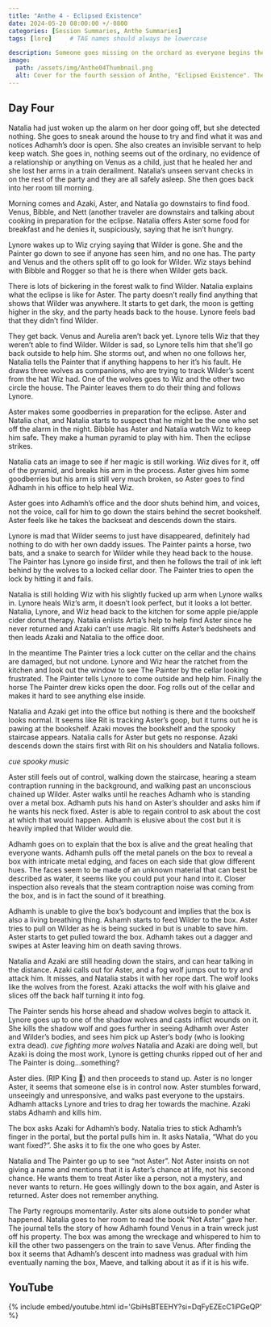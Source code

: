 ```yaml
---
title: "Anthe 4 - Eclipsed Existence"
date: 2024-05-20 08:00:00 +/-0800
categories: [Session Summaries, Anthe Summaries]
tags: [lore]     # TAG names should always be lowercase

description: Someone goes missing on the orchard as everyone begins their preparations for the eclipse.
image:
  path: /assets/img/Anthe04Thumbnail.png
  alt: Cover for the fourth session of Anthe, "Eclipsed Existence". The mansion from the apple orchard, with the golden apple wind vane on top, is transparent. Behind it is the purple glowing box, a mysterious entity that haunts the piece and session. Drawn by Blake. 
---
```


## Day Four

Natalia had just woken up the alarm on her door going off, but she detected nothing. She goes to sneak around the house to try and find what it was and notices Adhamh’s door is open. She also creates an invisible servant to help keep watch. She goes in, nothing seems out of the ordinary, no evidence of a relationship or anything on Venus as a child, just that he healed her and she lost her arms in a train derailment. Natalia’s unseen servant checks in on the rest of the party and they are all safely asleep. She then goes back into her room till morning. 

Morning comes and Azaki, Aster, and Natalia go downstairs to find food. Venus, Bibble, and Nett (another traveler are downstairs and talking about cooking in preparation for the eclipse. Natalia offers Aster some food for breakfast and he denies it, suspiciously, saying that he isn’t hungry. 

Lynore wakes up to Wiz crying saying that Wilder is gone. She and the Painter go down to see if anyone has seen him, and no one has. The party and Venus and the others split off to go look for Wilder. Wiz stays behind with Bibble and Rogger so that he is there when Wilder gets back. 

There is lots of bickering in the forest walk to find Wilder. Natalia explains what the eclipse is like for Aster. The party doesn’t really find anything that shows that Wilder was anywhere. It starts to get dark, the moon is getting higher in the sky, and the party heads back to the house. Lynore feels bad that they didn’t find Wilder. 

They get back. Venus and Aurelia aren’t back yet. Lynore tells Wiz that they weren’t able to find Wilder. Wilder is sad, so Lynore tells him that she’ll go back outside to help him. She storms out, and when no one follows her, Natalia tells the Painter that if anything happens to her it’s his fault. He draws three wolves as companions, who are trying to track Wilder’s scent from the hat Wiz had. One of the wolves goes to Wiz and the other two circle the house. The Painter leaves them to do their thing and follows Lynore. 

Aster makes some goodberries in preparation for the eclipse. Aster and Natalia chat, and Natalia starts to suspect that he might be the one who set off the alarm in the night. Bibble has Aster and Natalia watch Wiz to keep him safe. They make a human pyramid to play with him. Then the eclipse strikes. 

Natalia cats an image to see if her magic is still working. Wiz dives for it, off of the pyramid, and breaks his arm in the process. Aster gives him some goodberries but his arm is still very much broken, so Aster goes to find Adhamh in his office to help heal Wiz. 

Aster goes into Adhamh’s office and the door shuts behind him, and voices, not the voice, call for him to go down the stairs behind the secret bookshelf. Aster feels like he takes the backseat and descends down the stairs. 

Lynore is mad that Wilder seems to just have disappeared, definitely had nothing to do with her own daddy issues. The Painter paints a horse, two bats, and a snake to search for Wilder while they head back to the house. The Painter has Lynore go inside first, and then he follows the trail of ink left behind by the wolves to a locked cellar door. The Painter tries to open the lock by hitting it and fails. 

Natalia is still holding Wiz with his slightly fucked up arm when Lynore walks in. Lynore heals Wiz’s arm, it doesn’t look perfect, but it looks a lot better. Natalia, Lynore, and Wiz head back to the kitchen for some apple pie/apple cider donut therapy. Natalia enlists Artia’s help to help find Aster since he never returned and Azaki can’t use magic. Rit sniffs Aster’s bedsheets and then leads Azaki and Natalia to the office door. 

In the meantime The Painter tries a lock cutter on the cellar and the chains are damaged, but not undone. Lynore and Wiz hear the ratchet from the kitchen and look out the window to see The Painter by the cellar looking frustrated. The Painter tells Lynore to come outside and help him. Finally the horse The Painter drew kicks open the door. Fog rolls out of the cellar and makes it hard to see anything else inside. 

Natalia and Azaki get into the office but nothing is there and the bookshelf looks normal. It seems like Rit is tracking Aster’s goop, but it turns out he is pawing at the bookshelf. Azaki moves the bookshelf and the spooky staircase appears. Natalia calls for Aster but gets no response. Azaki descends down the stairs first with Rit on his shoulders and Natalia follows. 

*cue spooky music* 

Aster still feels out of control, walking down the staircase, hearing a steam contraption running in the background, and walking past an unconscious chained up Wilder. Aster walks until he reaches Adhamh who is standing over a metal box. Adhamh puts his hand on Aster’s shoulder and asks him if he wants his neck fixed. Aster is able to regain control to ask about the cost at which that would happen. Adhamh is elusive about the cost but it is heavily implied that Wilder would die. 

Adhamh goes on to explain that the box is alive and the great healing that everyone wants. Adhamh pulls off the metal panels on the box to reveal a box with intricate metal edging, and faces on each side that glow different hues. The faces seem to be made of an unknown material that can best be described as water, it seems like you could put your hand into it. Closer inspection also reveals that the steam contraption noise was coming from the box, and is in fact the sound of it breathing. 

Adhamh is unable to give the box’s bodycount and implies that the box is also a living breathing thing. Ashamh starts to feed Wilder to the box. Aster tries to pull on Wilder as he is being sucked in but is unable to save him. Aster starts to get pulled toward the box. Adhamh takes out a dagger and swipes at Aster leaving him on death saving throws. 

Natalia and Azaki are still heading down the stairs, and can hear talking in the distance. Azaki calls out for Aster, and a fog wolf jumps out to try and attack him. It misses, and Natalia stabs it with her rope dart. The wolf looks like the wolves from the forest. Azaki attacks the wolf with his glaive and slices off the back half turning it into fog. 

The Painter sends his horse ahead and shadow wolves begin to attack it. Lynore goes up to one of the shadow wolves and casts inflict wounds on it. She kills the shadow wolf and goes further in seeing Adhamh over Aster and Wilder’s bodies, and sees him pick up Aster’s body (who is looking extra dead). *cue fighting more wolves* Natalia and Azaki are doing well, but Azaki is doing the most work, Lynore is getting chunks ripped out of her and The Painter is doing…something? 

Aster dies. (RIP King 🙏) and then proceeds to stand up. Aster is no longer Aster, it seems that someone else is in control now. Aster stumbles forward, unseeingly and unresponsive, and walks past everyone to the upstairs. Adhamh attacks Lynore and tries to drag her towards the machine. Azaki stabs Adhamh and kills him. 

The box asks Azaki for Adhamh’s body. Natalia tries to stick Adhamh’s finger in the portal, but the portal pulls him in. It asks Natalia, “What do you want fixed?”. She asks it to fix the one who goes by Aster. 

Natalia and The Painter go up to see “not Aster”. Not Aster insists on not giving a name and mentions that it is Aster’s chance at life, not his second chance. He wants them to treat Aster like a person, not a mystery, and never wants to return. He goes willingly down to the box again, and Aster is returned. Aster does not remember anything. 

The Party regroups momentarily. Aster sits alone outside to ponder what happened. Natalia goes to her room to read the book “Not Aster” gave her. The journal tells the story of how Adhamh found Venus in a train wreck just off his property. The box was among the wreckage and whispered to him to kill the other two passengers on the train to save Venus. After finding the box it seems that Adhamh’s descent into madness was gradual with him eventually naming the box, Maeve, and talking about it as if it is his wife. 

## YouTube

{% include embed/youtube.html id='GbiHsBTEEHY?si=DqFyEZEcC1iPGeQP' %}
